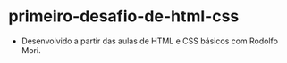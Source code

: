 # primeiro-desafio-de-html-css
- Desenvolvido a partir das aulas de HTML e CSS básicos com Rodolfo Mori.
